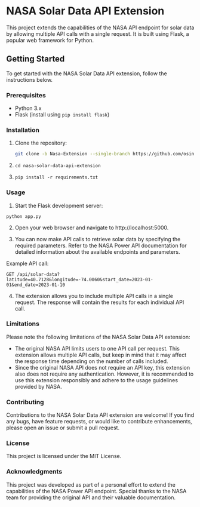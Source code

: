 # NASA Solar Data API Extension

This project extends the capabilities of the NASA API endpoint for solar data by allowing multiple API calls with a single request. It is built using Flask, a popular web framework for Python.

## Getting Started

To get started with the NASA Solar Data API extension, follow the instructions below.

### Prerequisites

- Python 3.x
- Flask (install using `pip install flask`)

### Installation

1. Clone the repository:

   ```bash
   git clone -b Nasa-Extension --single-branch https://github.com/osinkolu/Solar-Citing.git
   
   ```

2.  ```
    cd nasa-solar-data-api-extension
    
    ```

3.  ```
    pip install -r requirements.txt
    ```
### Usage

1. Start the Flask development server:

```
python app.py

```

2. Open your web browser and navigate to http://localhost:5000.

3. You can now make API calls to retrieve solar data by specifying the required parameters. Refer to the NASA Power API documentation for detailed information about the available endpoints and parameters.

Example API call:

```
GET /api/solar-data?latitude=40.7128&longitude=-74.0060&start_date=2023-01-01&end_date=2023-01-10
```

4. The extension allows you to include multiple API calls in a single request. The response will contain the results for each individual API call.

### Limitations
Please note the following limitations of the NASA Solar Data API extension:

* The original NASA API limits users to one API call per request. This extension allows multiple API calls, but keep in mind that it may affect the response time depending on the number of calls included.
* Since the original NASA API does not require an API key, this extension also does not require any authentication. However, it is recommended to use this extension responsibly and adhere to the usage guidelines provided by NASA.

### Contributing
Contributions to the NASA Solar Data API extension are welcome! If you find any bugs, have feature requests, or would like to contribute enhancements, please open an issue or submit a pull request.

### License
This project is licensed under the MIT License.

### Acknowledgments
This project was developed as part of a personal effort to extend the capabilities of the NASA Power API endpoint. Special thanks to the NASA team for providing the original API and their valuable documentation.